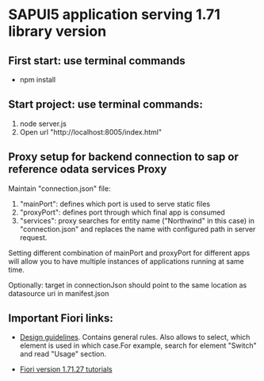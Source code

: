 # SAPUI5 application serving 1.71 library version

## First start: use terminal commands

- npm install

## Start project: use terminal commands:

1. node server.js
2. Open url "http://localhost:8005/index.html"

## Proxy setup for backend connection to sap or reference odata services Proxy

Maintain "connection.json" file:

1. "mainPort": defines which port is used to serve static files
2. "proxyPort": defines port through which final app is consumed
3. "services": proxy searches for entity name ("Northwind" in this case) in
   "connection.json" and replaces the name with configured path in server
   request.

Setting different combination of mainPort and proxyPort for different apps will
allow you to have multiple instances of applications running at same time.

Optionally: target in connectionJson should point to the same location as
datasource uri in manifest.json

## Important Fiori links:

- [Design guidelines](https://experience.sap.com/fiori-design-web/). Contains
  general rules. Also allows to select, which element is used in which case.For
  example, search for element "Switch" and read "Usage" section.

- [Fiori version 1.71.27 tutorials](https://sapui5.hana.ondemand.com/1.71.27/#/topic/8b49fc198bf04b2d9800fc37fecbb218)
